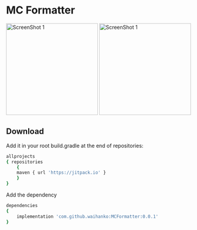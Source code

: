 # MC Formatter
 <img src="https://github.com/waihanko/MCFormatter/blob/master/Screenshot_1.png" alt="ScreenShot 1" width="250"/>  <img src="https://github.com/waihanko/MCFormatter/blob/master/Screenshot_2.png" alt="ScreenShot 1" width="250"/> 
## Download
Add it in your root build.gradle at the end of repositories:
```bash
allprojects 
{ repositories 
    {
	maven { url 'https://jitpack.io' }
    }
}
  ```

Add the dependency
```bash
dependencies
{
	implementation 'com.github.waihanko:MCFormatter:0.0.1'
}
  ```
